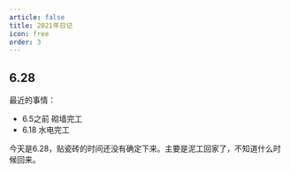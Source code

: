 ```yaml
---
article: false
title: 2021年日记
icon: free
order: 3
---
```


## 6.28

最近的事情：

- 6.5之前 砌墙完工
- 6.18 水电完工

今天是6.28，贴瓷砖的时间还没有确定下来。主要是泥工回家了，不知道什么时候回来。